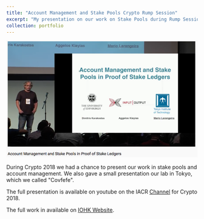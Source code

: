 ```yaml
---
title: "Account Management and Stake Pools Crypto Rump Session"
excerpt: "My presentation on our work on Stake Pools during Rump Session at Crypto 2018.<br/><img src='/images/portfolio/2018-08-15/crypto-2018-rump.png'>"
collection: portfolio
---
```


![](/images/portfolio/2018-08-15/crypto-2018-rump.png)

During Crypto 2018 we had a chance to present our work in stake pools and account management. We also gave a small presentation our lab in Tokyo, which we called "Covfefe".
 
The full presentation is available on youtube on the IACR [Channel](https://www.youtube.com/watch?v=XqzgwsMjNyo) for Crypto 2018.

The full work in available on [IOHK Website](https://iohk.io/en/research/library/papers/account-management-and-stake-pools-in-proof-of-stake-ledgers/).
